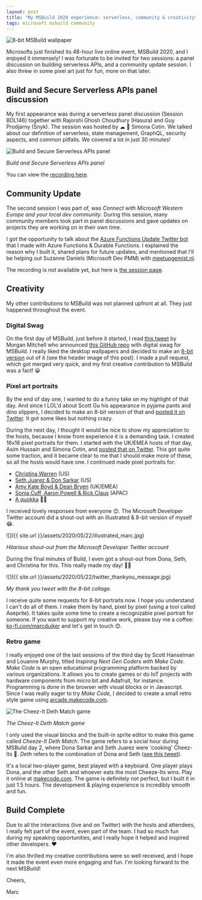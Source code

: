 ```yaml
---
layout: post
title: "My MSBuild 2020 experience: serverless, community & creativity"
tags: microsoft msbuild community
---
```


<img class="u-max-full-width" itemprop="image" src="{{ site.url }}/assets/2020/05/22/Build_Wallpaper_DarkTheme_DesignA_8bit.jpg" alt="8-bit MSBuild wallpaper">

Microsofts just finished its 48-hour live online event, MSBuild 2020, and I enjoyed it immensely! I was fortunate to be invited for two sessions: a panel discussion on building serverless APIs, and a community update session. I also threw in some pixel art just for fun, more on that later.

<!--more-->

## Build and Secure Serverless APIs panel discussion

My first appearance was during a serverless panel discussion (Session BDL146) together with Rajorshi Ghosh Choudhury (Hasura) and Guy Prodjarny (Snyk). The session was hosted by ☁ 🥑 Simona Cotin. We talked about our definition of serverless, state management, GraphQL, security aspects, and common pitfalls. We covered a lot in just 30 minutes!

<img class="u-max-full-width" itemprop="image" src="{{ site.url }}/assets/2020/05/22/serverless_panel.jpg" alt="Build and Secure Serverless APIs panel">

*Build and Secure Serverless APIs panel*

You can view the [recording here](https://mybuild.microsoft.com/sessions/e477304a-6de3-4714-a1f3-cc955da82b1a). 

## Community Update

The second session I was part of, was _Connect with Microsoft Western Europe and your local dev community_. During this session, many community members took part in panel discussions and gave updates on projects they are working on in their own time. 

I got the opportunity to talk about the [Azure Functions Update Twitter bot](https://blog.marcduiker.nl/2019/03/03/creating-azure-functions-updates-twitterbot.html) that I made with Azure Functions & Durable Functions. I explained the reason why I built it, shared plans for future updates, and mentioned that I'll be helping out Suzanne Daniels (Microsoft Dev PMM) with [meetupgemist.nl](https://meetupgemist.nl/).

The recording is not available yet, but here is [the session page](https://mybuild.microsoft.com/sessions/0063cc6a-b3f9-439f-b67a-ccf3dbe11b59).

## Creativity

My other contributions to MSBuild was not planned upfront at all. They just happened throughout the event.

### Digital Swag

On the first day of MSBuild, just before it started, I read [this tweet](https://twitter.com/livelovegeek/status/1262849878943653889) by Morgan Mitchell who announced [this GitHub repo](https://github.com/microsoft/Build2020_DigitalSwag) with digital swag for MSBuild. I really liked the desktop wallpapers and decided to make an [8-bit version](https://twitter.com/marcduiker/status/1262719249203597312) out of it (see the header image of this post). I made a pull request, which got merged very quick, and my first creative contribution to MSBuild was a fact! 😀

### Pixel art portraits

By the end of day one, I wanted to do a funny take on my highlight of that day. And since I LOL'd about Scott Gu his appearance in pyjama pants and dino slippers, I decided to make an 8-bit version of that and [posted it on Twitter](https://twitter.com/marcduiker/status/1262851019865763843?s=20). It got some likes but nothing crazy.

During the next day, I thought it would be nice to show my appreciation to the hosts, because I know from experience it is a demanding task. I created 16x16 pixel portraits for them. I started with the UK/EMEA hosts of that day, Asim Hussain and Simona Cotin, and [posted that on Twitter]((https://twitter.com/marcduiker/status/1263065949164441601?s=20)). This got quite some traction, and it became clear to me that I should make more of these, so all the hosts would have one. I continued made pixel portraits for:
- [Christina Warren](https://twitter.com/marcduiker/status/1263123133843808258?s=20) (US)
- [Seth Juarez & Don Sarkar](https://twitter.com/marcduiker/status/1263185437226647553?s=20) (US)
- [Amy Kate Boyd & Dean Bryen](https://twitter.com/marcduiker/status/1263410707460218880?s=20) (UK/EMEA)
- [Sonia Cuff, Aaron Powell & Rick Claus](https://twitter.com/marcduiker/status/1263436663553916928?s=20) (APAC)
- [A quokka](https://twitter.com/marcduiker/status/1263454743407529984?s=20) 🤷‍♀️

I received lovely responses from everyone 😊. The Microsoft Developer Twitter account did a shout-out with an illustrated & 8-bit version of myself 😂.

![]({{ site.url }}/assets/2020/05/22/illustrated_marc.jpg)

*Hilarious shout-out from the Microsoft Developer Twitter account*

During the final minutes of Build, I even got a shout-out from Dona, Seth, and Christina for this. This really made my day! 🎉😃

![]({{ site.url }}/assets/2020/05/22/twitter_thankyou_message.jpg)

*My thank you tweet with the 8-bit collage.*


I receive quite some requests for 8-bit portraits now. I hope you understand I can't do all of them. I make them by hand, pixel by pixel (using a tool called Aseprite). It takes quite some time to create a recognizable pixel portrait for someone. If you want to support my creative work, please buy me a coffee: [ko-fi.com/marcduiker](https://ko-fi.com/marcduiker) and let's get in touch 😊.

### Retro game

I really enjoyed one of the last sessions of the third day by Scott Hanselman and Louanne Murphy, titled *Inspiring Next Gen Coders with Make Code*. 
*Make Code* is an open educational programming platform backed by various organizations. It allows you to create games or do IoT projects with hardware components from micro:bit and Adafruit, for instance. Programming is done in the browser with visual blocks or in Javascript. Since I was really eager to try *Make Code*, I decided to create a small retro style game using [arcade.makecode.com](https://arcade.makecode.com).

<img class="u-max-full-width" itemprop="image" src="{{ site.url }}/assets/2020/05/22/cheez-it_deth_match_game.jpg" alt="The Cheez-It Deth Match game">

*The Cheez-It Deth Match game*

I only used the visual blocks and the built-in sprite editor to make this game called _Cheeze-It Deth Match_. The game refers to a social hour during MSBuild day 2, where Dona Sarkar and Seth Juarez were 'cooking' Cheez-Its 🤔. _Deth_ refers to the combination of Dona and Seth ([see this tweet](https://twitter.com/donasarkar/status/1263305140200632321)).

It's a local two-player game, best played with a keyboard. One player plays Dona, and the other Seth and whoever eats the most Cheeze-Its wins. Play it online at [makecode.com](https://makecode.com/_CPJKJtiR5dz4). The game is definitely not perfect, but I built it in just 1.5 hours. The development & playing experience is incredibly smooth and fun.

## Build Complete

Due to all the interactions (live and on Twitter) with the hosts and attendees, I really felt part of the event, even part of the team. I had so much fun during my speaking opportunities, and I really hope it helped and inspired other developers. ❤️

I'm also thrilled my creative contributions were so well received, and I hope it made the event even more engaging and fun. I'm looking forward to the next MSBuild!

Cheers,

Marc

